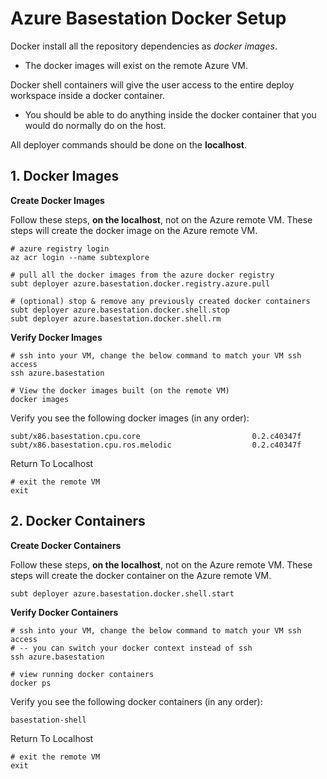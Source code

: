 # Azure Basestation Docker Setup

Docker install all the repository dependencies as *docker images*.

- The docker images will exist on the remote Azure VM.

Docker shell containers will give the user access to the entire deploy workspace inside a docker container.

- You should be able to do anything inside the docker container that you would do normally do on the host.

All deployer commands should be done on the **localhost**.

## 1. Docker Images

**Create Docker Images**

Follow these steps, **on the localhost**, not on the Azure remote VM. These steps will create the docker image on the Azure remote VM.

```text
# azure registry login
az acr login --name subtexplore

# pull all the docker images from the azure docker registry
subt deployer azure.basestation.docker.registry.azure.pull

# (optional) stop & remove any previously created docker containers
subt deployer azure.basestation.docker.shell.stop
subt deployer azure.basestation.docker.shell.rm
```

**Verify Docker Images**

```text
# ssh into your VM, change the below command to match your VM ssh access
ssh azure.basestation

# View the docker images built (on the remote VM)
docker images
```

Verify you see the following docker images (in any order):

```text
subt/x86.basestation.cpu.core                         0.2.c40347f
subt/x86.basestation.cpu.ros.melodic                  0.2.c40347f
```

Return To Localhost

```text
# exit the remote VM
exit
```

## 2. Docker Containers

**Create Docker Containers**

Follow these steps, **on the localhost**, not on the Azure remote VM. These steps will create the docker container on the Azure remote VM.

```text
subt deployer azure.basestation.docker.shell.start
```

**Verify Docker Containers**

```text
# ssh into your VM, change the below command to match your VM ssh access
# -- you can switch your docker context instead of ssh
ssh azure.basestation

# view running docker containers
docker ps
```

Verify you see the following docker containers (in any order):

```text
basestation-shell
```

Return To Localhost

```text
# exit the remote VM
exit
```
